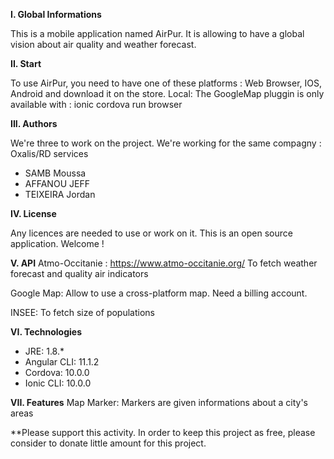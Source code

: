 **I. Global Informations**

This is a mobile application named AirPur. It is allowing to have a global vision about air quality and weather forecast. 

**II. Start**

To use AirPur, you need to have one of these platforms : Web Browser, IOS, Android and download it on the store.
Local: The GoogleMap pluggin is only available with : ionic cordova run browser

**III. Authors**

We're three to work on the project. We're working for the same compagny : Oxalis/RD services
- SAMB Moussa
- AFFANOU JEFF
- TEIXEIRA Jordan

**IV. License**

Any licences are needed to use or work on it. This is an open source application. Welcome !

**V. API**
  Atmo-Occitanie : https://www.atmo-occitanie.org/
	To fetch weather forecast and quality air indicators

  Google Map: Allow to use a cross-platform map. Need a billing account.
  
  INSEE: To fetch size of populations

**VI. Technologies**
  - JRE: 1.8.*
  - Angular CLI: 11.1.2
  - Cordova: 10.0.0
  - Ionic CLI: 10.0.0
  
**VII. Features**
Map Marker: Markers are given informations about a city's areas


**Please support this activity.
In order to keep this project as free, please consider to donate little amount for this project.
